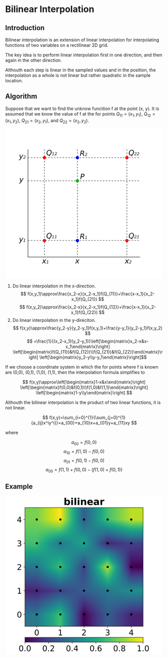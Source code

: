 # Bilinear Interpolation

## Introduction

Bilinear interpolation is an extension of linear interpolation for interpolating functions of two variables on a rectilinear 2D grid.

The key idea is to perform linear interpolation first in one direction, and then again in the other direction.

Althouth each step is linear in the sampled values and in the position, the interpolation as a whole is not linear but rather quadratic in the sample location.

## Algorithm

Suppose that we want to find the unknow funcition f at the point (x, y). It is assumed that we know the value of f at the for points $Q_{11}=(x_1,y_1)$, $Q_{12}=(x_1,y_2)$, $Q_{21}=(x_2,y_1)$, and $Q_{22}=(x_2,y_2)$.

![bilinearinterpolation](./Resource/bilinearinterpolation.png)

1. Do linear interpolation in the x-direction.
   $$ f(x,y_1)\approx\frac{x_2-x}{x_2-x_1}f(Q_{11})+\frac{x-x_1}{x_2-x_1}f(Q_{21}) $$
   $$ f(x,y_2)\approx\frac{x_2-x}{x_2-x_1}f(Q_{12})+\frac{x-x_1}{x_2-x_1}f(Q_{22}) $$
2. Do linear interpolation in the y-direciton.
   $$ f(x,y)\approx\frac{y_2-y}{y_2-y_1}f(x,y_1)+\frac{y-y_1}{y_2-y_1}f(x,y_2) $$
   $$ =\frac{1}{(x_2-x_1)(y_2-y_1)}\left[\begin{matrix}x_2-x&x-x_1\end{matrix}\right]
   \left[\begin{matrix}f(Q_{11})&f(Q_{12})\\f(Q_{21})&f(Q_{22})\end{matrix}\right]
   \left[\begin{matrix}y_2-y\\y-y_1\end{matrix}\right]$$

If we choose a coordinate system in which the for points where f is known are (0,0), (0,1), (1,0), (1,1), then the interpolation formula simplifies to

$$ f(x,y)\approx\left[\begin{matrix}1-x&x\end{matrix}\right]
\left[\begin{matrix}f(0,0)&f(0,1)\\f(1,0)&f(1,1)\end{matrix}\right]
\left[\begin{matrix}1-y\\y\end{matrix}\right] $$

Althouth the bilinear interpolation is the product of two linear functions, it is not linear.

$$ f(x,y)=\sum_{i=0}^{1}{\sum_{j=0}^{1}{a_{ij}x^iy^i}}=a_{00}+a_{10}x+a_{01}y+a_{11}xy $$

where

$$ a_{00}=f(0,0) $$
$$ a_{10}=f(1,0)-f(0,0) $$
$$ a_{01}=f(0,1)-f(0,0) $$
$$ a_{00}=f(1,1)+f(0,0)-(f(1,0)+f(0,1)) $$

## Example

![bilinear](./Resource/bilinear.png)
